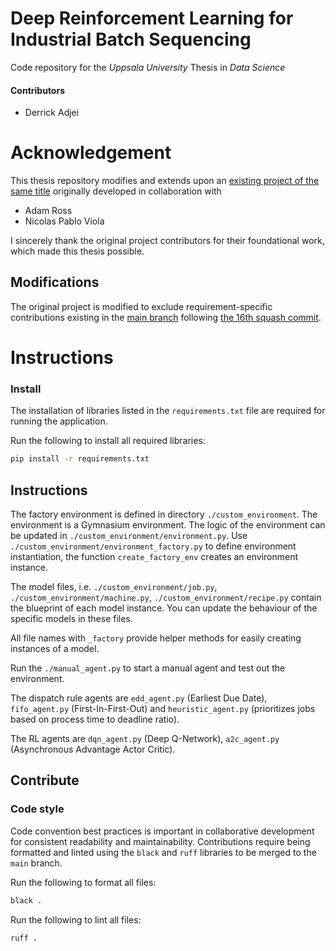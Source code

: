 # Deep Reinforcement Learning for Industrial Batch Sequencing

Code repository for the _Uppsala University_ Thesis in _Data Science_

#### Contributors

* Derrick Adjei

# Acknowledgement

This thesis repository modifies and extends upon an [existing project of the same title](https://github.com/University-Project-Repos/DataScienceProject) originally developed in collaboration with

* Adam Ross
* Nicolas Pablo Viola

I sincerely thank the original project contributors for their foundational work, which made this thesis possible.

## Modifications

The original project is modified to exclude requirement-specific contributions existing in the [main branch](https://github.com/Dna072/drl-jss/tree/main) following [the 16th squash commit](https://github.com/Dna072/drl-jss/commit/452446d5309e9930363359e25c004be46352466b).

# Instructions
 
### Install

The installation of libraries listed in the `requirements.txt` file are required for running the application.

Run the following to install all required libraries:

```bash
pip install -r requirements.txt
```

## Instructions
The factory environment is defined in directory `./custom_environment`. The environment is a Gymnasium environment.
The logic of the environment can be updated in `./custom_environment/environment.py`. 
Use `./custom_environment/environment_factory.py` to define environment instantiation, the function `create_factory_env`
creates an environment instance.

The model files, i.e. `./custom_environment/job.py`, `./custom_environment/machine.py`, `./custom_environment/recipe.py` contain
the blueprint of each model instance. You can update the behaviour of the specific models in these files. 

All file names with `_factory` provide helper methods for easily creating instances of a model.

Run the `./manual_agent.py` to start a manual agent and test out the environment.

The dispatch rule agents are `edd_agent.py` (Earliest Due Date), `fifo_agent.py` (First-In-First-Out) 
and `heuristic_agent.py` (prioritizes jobs based on process time to deadline ratio).

The RL agents are `dqn_agent.py` (Deep Q-Network), `a2c_agent.py` (Asynchronous Advantage Actor Critic).


## Contribute

### Code style

Code convention best practices is important in collaborative development for consistent readability and maintainability. 
Contributions require being formatted and linted using the `black` and `ruff` libraries to be merged to the `main` branch.

Run the following to format all files:

```bash
black .
```

Run the following to lint all files:

```bash
ruff .
```
